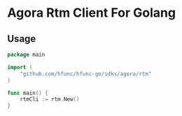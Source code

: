 # Agora Rtm Client For Golang

## Usage

```go
package main

import (
	"github.com/hfunc/hfunc-go/sdks/agora/rtm"
)

func main() {
    rtmCli := rtm.New()
}
```